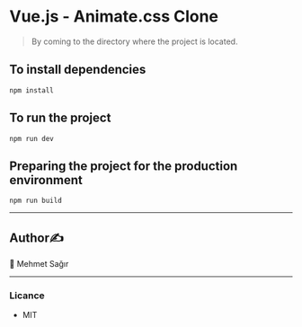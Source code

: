 # Vue.js - Animate.css Clone
> By coming to the directory where the project is located.
## To install dependencies
```
npm install
```
## To run the project
```
npm run dev
```
## Preparing the project for the production environment
```
npm run build
```

---

## Author✍️
👤 Mehmet Sağır

___

### Licance
* MIT

